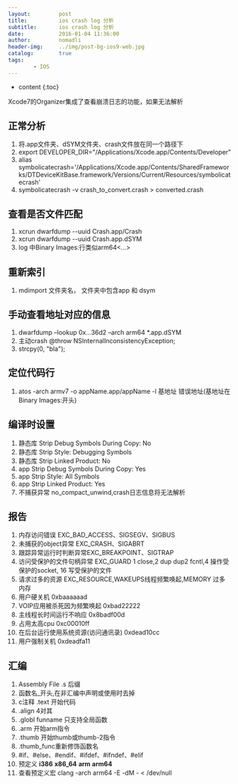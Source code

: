 ```yaml
---
layout:         post
title:          ios crash log 分析
subtitle:       ios crash log 分析
date:           2016-01-04 11:36:00
author:         nomadli
header-img:     ../img/post-bg-ios9-web.jpg
catalog:        true
tags:
        - IOS
---
```


* content
{:toc}

Xcode7的Organizer集成了查看崩溃日志的功能，如果无法解析

## 正常分析
1. 将.app文件夹、dSYM文件夹、crash文件放在同一个路径下
2. export DEVELOPER_DIR="/Applications/Xcode.app/Contents/Developer"
3. alias symbolicatecrash='/Applications/Xcode.app/Contents/SharedFrameworks/DTDeviceKitBase.framework/Versions/Current/Resources/symbolicatecrash'
4. symbolicatecrash -v crash_to_convert.crash > converted.crash

## 查看是否文件匹配
1. xcrun dwarfdump --uuid Crash.app/Crash
2. xcrun dwarfdump --uuid Crash.app.dSYM
3. log 中Binary Images:行类似arm64<...>

## 重新索引
1. mdimport 文件夹名， 文件夹中包含app 和 dsym

## 手动查看地址对应的信息
1. dwarfdump –lookup 0x...36d2 –arch arm64 *.app.dSYM
2. 主动crash @throw NSInternalInconsistencyException;
3. strcpy(0, "bla");

## 定位代码行
1. atos -arch armv7 -o appName.app/appName -l 基地址  错误地址(基地址在Binary Images:开头)

## 编译时设置
1. 静态库 Strip Debug Symbols During Copy: No
2. 静态库 Strip Style: Debugging Symbols
3. 静态库 Strip Linked Product: No
4. app Strip Debug Symbols During Copy: Yes
5. app Strip Style: All Symbols
6. app Strip Linked Product: Yes
7. 不捕获异常 no_compact_unwind,crash日志信息将无法解析

## 报告
01. 内存访问错误 EXC_BAD_ACCESS、SIGSEGV、SIGBUS
02. 未捕获的object异常 EXC_CRASH、SIGABRT
03. 跟踪异常运行时判断异常EXC_BREAKPOINT、SIGTRAP
04. 访问受保护的文件句柄异常 EXC_GUARD 1 close,2 dup dup2 fcntl,4 操作受保护的socket, 16 写受保护的文件
05. 请求过多的资源 EXC_RESOURCE,WAKEUPS线程频繁唤起,MEMORY 过多内存 
06. 用户硬关机 0xbaaaaaad
07. VOIP应用被杀死因为频繁唤起 0xbad22222
08. 主线程长时间运行不响应 0x8badf00d
09. 占用太高cpu 0xc00010ff
10. 在后台运行使用系统资源(访问通讯录) 0xdead10cc
11. 用户强制关机 0xdeadfa11

## 汇编
01. Assembly File .s 后缀
02. 函数名_开头,在非汇编中声明或使用时去掉
03. c注释 .text 开始代码
04. .align 4对其
05. .globl funname 只支持全局函数
06. .arm 开始arm指令
07. .thumb 开始thumb或thumb-2指令
08. .thumb_func重新修饰函数名
09. \#if、\#else、\#endif、\#ifdef、\#ifndef、\#elif
10. 预定义 __i386__ __x86_64__ __arm__ __arm64__
11. 查看预定义宏 clang -arch arm64 -E -dM - < /dev/null

